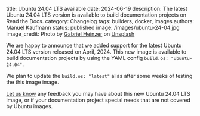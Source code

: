 title: Ubuntu 24.04 LTS available
date: 2024-06-19
description: The latest Ubuntu 24.04 LTS version is available to build documentation projects on Read the Docs.
category: Changelog
tags: builders, docker, images
authors: Manuel Kaufmann
status: published
image: /images/ubuntu-24-04.jpg
image_credit: Photo by <a href="https://unsplash.com/@6heinz3r?utm_content=creditCopyText&utm_medium=referral&utm_source=unsplash">Gabriel Heinzer</a> on <a href="https://unsplash.com/photos/green-and-black-digital-device-xbEVM6oJ1Fs?utm_content=creditCopyText&utm_medium=referral&utm_source=unsplash">Unsplash</a>

We are happy to announce that we added support for the latest Ubuntu 24.04 LTS version released on April, 2024.
This new image is available to build documentation projects by using the YAML config `build.os: "ubuntu-24.04"`.

We plan to update the `build.os: "latest"` alias after some weeks of testing the this image image.

[Let us know](https://readthedocs.org/support/) any feedback you may have about this new Ubuntu 24.04 LTS image,
or if your documentation project special needs that are not covered by Ubuntu images.
